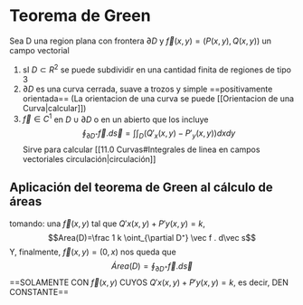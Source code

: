 # Teorema de Green
Sea D una region plana con frontera $\partial D$ y $\vec f(x, y)=(P(x,y),Q(x,y))$ un campo vectorial
1. sI $D \subset R^2$ se puede subdividir en una cantidad finita de regiones de tipo 3
2. $\partial D$ es una curva cerrada, suave a trozos y simple ==positivamente orientada== (La orientacion de una curva se puede [[Orientacion de una Curva|calcular]])
3. $\vec f \in C^1$ en  $D\cup \partial D$ o en un abierto que los incluye
$$\oint_{\partial D⁺} \vec f.d\vec s= \int \int_D (Q'_x(x,y)-P'_y(x,y))dxdy$$
Sirve para calcular [[11.0 Curvas#Integrales de linea en campos vectoriales circulación|circulación]] 
## Aplicación del teorema de Green al cálculo de áreas 
tomando:
una $\vec f(x, y)$ tal que $Q'x(x,y)+P'y(x,y)=k$, 
$$Area(D)=\frac 1 k \oint_{\partial D⁺} \vec f . d\vec s$$
Y, finalmente, $\vec f(x,y)=(0,x)$ 
nos queda que 
$$Área(D)=\oint_{\partial D^+} \vec f . d\vec s$$
==SOLAMENTE CON $\vec f(x,y)$ CUYOS $Q'x(x,y)+P'y(x,y)=k$, es decir,  DEN CONSTANTE==